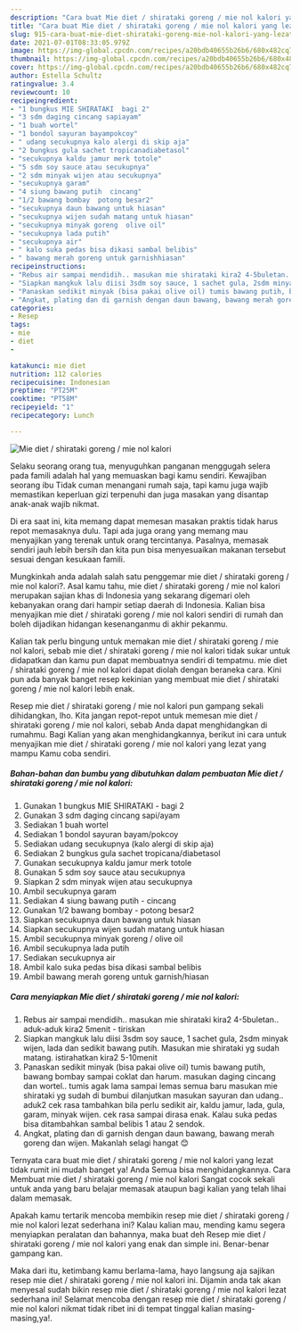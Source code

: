 ```yaml
---
description: "Cara buat Mie diet / shirataki goreng / mie nol kalori yang lezat Untuk Jualan"
title: "Cara buat Mie diet / shirataki goreng / mie nol kalori yang lezat Untuk Jualan"
slug: 915-cara-buat-mie-diet-shirataki-goreng-mie-nol-kalori-yang-lezat-untuk-jualan
date: 2021-07-01T08:33:05.979Z
image: https://img-global.cpcdn.com/recipes/a20bdb40655b26b6/680x482cq70/mie-diet-shirataki-goreng-mie-nol-kalori-foto-resep-utama.jpg
thumbnail: https://img-global.cpcdn.com/recipes/a20bdb40655b26b6/680x482cq70/mie-diet-shirataki-goreng-mie-nol-kalori-foto-resep-utama.jpg
cover: https://img-global.cpcdn.com/recipes/a20bdb40655b26b6/680x482cq70/mie-diet-shirataki-goreng-mie-nol-kalori-foto-resep-utama.jpg
author: Estella Schultz
ratingvalue: 3.4
reviewcount: 10
recipeingredient:
- "1 bungkus MIE SHIRATAKI  bagi 2"
- "3 sdm daging cincang sapiayam"
- "1 buah wortel"
- "1 bondol sayuran bayampokcoy"
- " udang secukupnya kalo alergi di skip aja"
- "2 bungkus gula sachet tropicanadiabetasol"
- "secukupnya kaldu jamur merk totole"
- "5 sdm soy sauce atau secukupnya"
- "2 sdm minyak wijen atau secukupnya"
- "secukupnya garam"
- "4 siung bawang putih  cincang"
- "1/2 bawang bombay  potong besar2"
- "secukupnya daun bawang untuk hiasan"
- "secukupnya wijen sudah matang untuk hiasan"
- "secukupnya minyak goreng  olive oil"
- "secukupnya lada putih"
- "secukupnya air"
- " kalo suka pedas bisa dikasi sambal belibis"
- " bawang merah goreng untuk garnishhiasan"
recipeinstructions:
- "Rebus air sampai mendidih.. masukan mie shirataki kira2 4-5buletan.. aduk-aduk kira2 5menit - tiriskan"
- "Siapkan mangkuk lalu diisi 3sdm soy sauce, 1 sachet gula, 2sdm minyak wijen, lada dan sedikit bawang putih. Masukan mie shirataki yg sudah matang. istirahatkan kira2 5-10menit"
- "Panaskan sedikit minyak (bisa pakai olive oil) tumis bawang putih, bawang bombay sampai coklat dan harum. masukan daging cincang dan wortel.. tumis agak lama sampai lemas semua baru masukan mie shirataki yg sudah di bumbui dilanjutkan masukan sayuran dan udang.. aduk2 cek rasa tambahkan bila perlu sedikit air, kaldu jamur, lada, gula, garam, minyak wijen. cek rasa sampai dirasa enak. Kalau suka pedas bisa ditambahkan sambal belibis 1 atau 2 sendok."
- "Angkat, plating dan di garnish dengan daun bawang, bawang merah goreng dan wijen. Makanlah selagi hangat 😊"
categories:
- Resep
tags:
- mie
- diet
- 

katakunci: mie diet  
nutrition: 112 calories
recipecuisine: Indonesian
preptime: "PT25M"
cooktime: "PT58M"
recipeyield: "1"
recipecategory: Lunch

---
```



![Mie diet / shirataki goreng / mie nol kalori](https://img-global.cpcdn.com/recipes/a20bdb40655b26b6/680x482cq70/mie-diet-shirataki-goreng-mie-nol-kalori-foto-resep-utama.jpg)

Selaku seorang orang tua, menyuguhkan panganan menggugah selera pada famili adalah hal yang memuaskan bagi kamu sendiri. Kewajiban seorang ibu Tidak cuman menangani rumah saja, tapi kamu juga wajib memastikan keperluan gizi terpenuhi dan juga masakan yang disantap anak-anak wajib nikmat.

Di era  saat ini, kita memang dapat memesan masakan praktis tidak harus repot memasaknya dulu. Tapi ada juga orang yang memang mau menyajikan yang terenak untuk orang tercintanya. Pasalnya, memasak sendiri jauh lebih bersih dan kita pun bisa menyesuaikan makanan tersebut sesuai dengan kesukaan famili. 



Mungkinkah anda adalah salah satu penggemar mie diet / shirataki goreng / mie nol kalori?. Asal kamu tahu, mie diet / shirataki goreng / mie nol kalori merupakan sajian khas di Indonesia yang sekarang digemari oleh kebanyakan orang dari hampir setiap daerah di Indonesia. Kalian bisa menyajikan mie diet / shirataki goreng / mie nol kalori sendiri di rumah dan boleh dijadikan hidangan kesenanganmu di akhir pekanmu.

Kalian tak perlu bingung untuk memakan mie diet / shirataki goreng / mie nol kalori, sebab mie diet / shirataki goreng / mie nol kalori tidak sukar untuk didapatkan dan kamu pun dapat membuatnya sendiri di tempatmu. mie diet / shirataki goreng / mie nol kalori dapat diolah dengan beraneka cara. Kini pun ada banyak banget resep kekinian yang membuat mie diet / shirataki goreng / mie nol kalori lebih enak.

Resep mie diet / shirataki goreng / mie nol kalori pun gampang sekali dihidangkan, lho. Kita jangan repot-repot untuk memesan mie diet / shirataki goreng / mie nol kalori, sebab Anda dapat menghidangkan di rumahmu. Bagi Kalian yang akan menghidangkannya, berikut ini cara untuk menyajikan mie diet / shirataki goreng / mie nol kalori yang lezat yang mampu Kamu coba sendiri.

<!--inarticleads1-->

##### Bahan-bahan dan bumbu yang dibutuhkan dalam pembuatan Mie diet / shirataki goreng / mie nol kalori:

1. Gunakan 1 bungkus MIE SHIRATAKI - bagi 2
1. Gunakan 3 sdm daging cincang sapi/ayam
1. Sediakan 1 buah wortel
1. Sediakan 1 bondol sayuran bayam/pokcoy
1. Sediakan  udang secukupnya (kalo alergi di skip aja)
1. Sediakan 2 bungkus gula sachet tropicana/diabetasol
1. Gunakan secukupnya kaldu jamur merk totole
1. Gunakan 5 sdm soy sauce atau secukupnya
1. Siapkan 2 sdm minyak wijen atau secukupnya
1. Ambil secukupnya garam
1. Sediakan 4 siung bawang putih - cincang
1. Gunakan 1/2 bawang bombay - potong besar2
1. Siapkan secukupnya daun bawang untuk hiasan
1. Siapkan secukupnya wijen sudah matang untuk hiasan
1. Ambil secukupnya minyak goreng / olive oil
1. Ambil secukupnya lada putih
1. Sediakan secukupnya air
1. Ambil  kalo suka pedas bisa dikasi sambal belibis
1. Ambil  bawang merah goreng untuk garnish/hiasan




<!--inarticleads2-->

##### Cara menyiapkan Mie diet / shirataki goreng / mie nol kalori:

1. Rebus air sampai mendidih.. masukan mie shirataki kira2 4-5buletan.. aduk-aduk kira2 5menit - tiriskan
1. Siapkan mangkuk lalu diisi 3sdm soy sauce, 1 sachet gula, 2sdm minyak wijen, lada dan sedikit bawang putih. Masukan mie shirataki yg sudah matang. istirahatkan kira2 5-10menit
1. Panaskan sedikit minyak (bisa pakai olive oil) tumis bawang putih, bawang bombay sampai coklat dan harum. masukan daging cincang dan wortel.. tumis agak lama sampai lemas semua baru masukan mie shirataki yg sudah di bumbui dilanjutkan masukan sayuran dan udang.. aduk2 cek rasa tambahkan bila perlu sedikit air, kaldu jamur, lada, gula, garam, minyak wijen. cek rasa sampai dirasa enak. Kalau suka pedas bisa ditambahkan sambal belibis 1 atau 2 sendok.
1. Angkat, plating dan di garnish dengan daun bawang, bawang merah goreng dan wijen. Makanlah selagi hangat 😊




Ternyata cara buat mie diet / shirataki goreng / mie nol kalori yang lezat tidak rumit ini mudah banget ya! Anda Semua bisa menghidangkannya. Cara Membuat mie diet / shirataki goreng / mie nol kalori Sangat cocok sekali untuk anda yang baru belajar memasak ataupun bagi kalian yang telah lihai dalam memasak.

Apakah kamu tertarik mencoba membikin resep mie diet / shirataki goreng / mie nol kalori lezat sederhana ini? Kalau kalian mau, mending kamu segera menyiapkan peralatan dan bahannya, maka buat deh Resep mie diet / shirataki goreng / mie nol kalori yang enak dan simple ini. Benar-benar gampang kan. 

Maka dari itu, ketimbang kamu berlama-lama, hayo langsung aja sajikan resep mie diet / shirataki goreng / mie nol kalori ini. Dijamin anda tak akan menyesal sudah bikin resep mie diet / shirataki goreng / mie nol kalori lezat sederhana ini! Selamat mencoba dengan resep mie diet / shirataki goreng / mie nol kalori nikmat tidak ribet ini di tempat tinggal kalian masing-masing,ya!.

